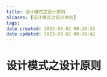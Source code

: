 ```yaml
---
title: 设计模式之设计原则
aliases: [设计模式之设计原则]
tags: 
date created: 2023-03-02 00:26:25
date updated: 2023-03-02 00:26:42
---
```


# 设计模式之设计原则
